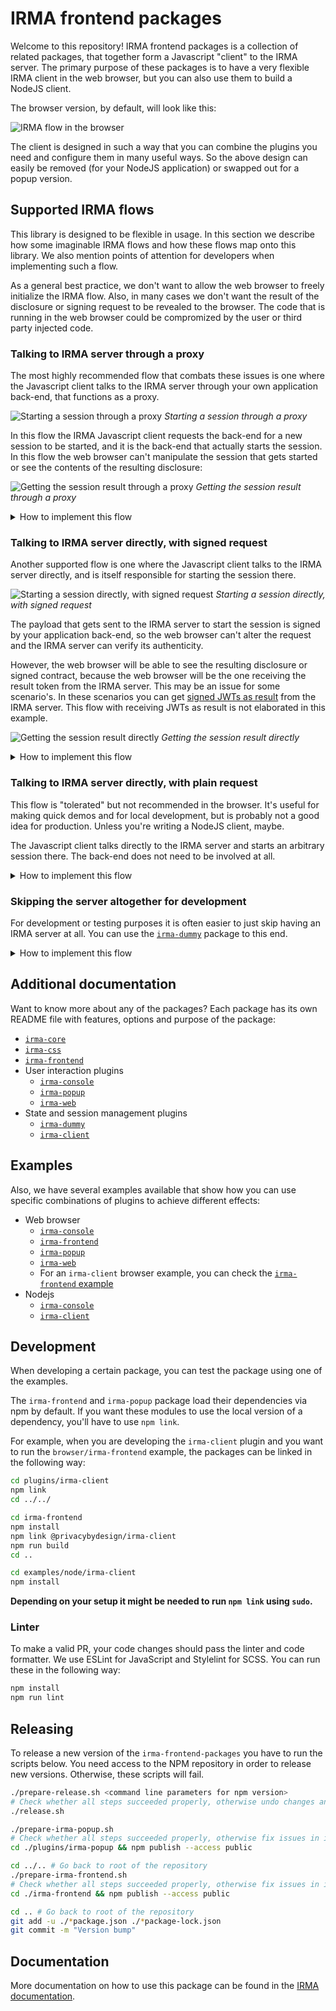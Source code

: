 # IRMA frontend packages

Welcome to this repository! IRMA frontend packages is a collection of related
packages, that together form a Javascript "client" to the IRMA server. The
primary purpose of these packages is to have a very flexible IRMA client in the
web browser, but you can also use them to build a NodeJS client.

The browser version, by default, will look like this:

![IRMA flow in the browser](docs/images/example.gif)

The client is designed in such a way that you can combine the plugins you need
and configure them in many useful ways. So the above design can easily be
removed (for your NodeJS application) or swapped out for a popup version.

## Supported IRMA flows

This library is designed to be flexible in usage. In this section we describe
how some imaginable IRMA flows and how these flows map onto this library. We
also mention points of attention for developers when implementing such a flow.

As a general best practice, we don't want to allow the web browser to freely
initialize the IRMA flow. Also, in many cases we don't want the result of the
disclosure or signing request to be revealed to the browser. The code that is
running in the web browser could be compromized by the user or third party
injected code.

### Talking to IRMA server through a proxy

The most highly recommended flow that combats these issues
is one where the Javascript client talks to the IRMA server through your own
application back-end, that functions as a proxy.

![Starting a session through a proxy](docs/images/flows/flows.001.png)
_Starting a session through a proxy_

In this flow the IRMA Javascript client requests the back-end for a new session
to be started, and it is the back-end that actually starts the session. In this
flow the web browser can't manipulate the session that gets started or see the
contents of the resulting disclosure:

![Getting the session result through a proxy](docs/images/flows/flows.005.png)
_Getting the session result through a proxy_

<details>
  <summary>How to implement this flow</summary>

  #### Client side

  You can use either the wrapper package [`irma-frontend`](irma-frontend) or
  combine your own packages if you have a build system like webpack.

  ##### `irma-frontend`

  ```html
<script type="text/javascript" src="[link to irma-frontend, see its readme]"></script>

<script type="text/javascript">
  const irmaWeb = irma.newWeb({
    debugging: false,            // Enable to get helpful output in the browser console
    element:   '#irma-web-form', // Which DOM element to render to

    // Back-end options
    session: {
      // Point this to your controller:
      url: 'https://my-server.domain/irma-endpoint',

      start: {
        url: o => `${o.url}/start`,
        method: 'GET'
      },
      result: {
        url: (o, {sessionPtr, sessionToken}) => `${o.url}/result`,
        method: 'GET'
      }
    }
  });

  irmaWeb.start()
  .then(result => console.log("Successful disclosure! 🎉", result))
  .catch(error => console.error("Couldn't do what you asked 😢", error));
</script>
  ```

  ##### Combining your own packages

  ```bash
$ npm install --save-dev irma-css irma-core irma-web irma-client
  ```

  ```javascript
require('@privacybydesign/irma-css');

const IrmaCore = require('@privacybydesign/irma-core');
const Web      = require('@privacybydesign/irma-web');
const Client   = require('@privacybydesign/irma-client');

const irma = new IrmaCore({
  debugging: false,            // Enable to get helpful output in the browser console
  element:   '#irma-web-form', // Which DOM element to render to

  // Back-end options
  session: {
    // Point this to your controller:
    url: 'https://my-server.domain/irma-endpoint',

    start: {
      url: o => `${o.url}/start`,
      method: 'GET'
    },
    result: {
      url: (o, {sessionPtr, sessionToken}) => `${o.url}/result`,
      method: 'GET'
    }
  }
});

irma.use(Web);
irma.use(Client);

irma.start()
.then(result => console.log("Successful disclosure! 🎉", result))
.catch(error => console.error("Couldn't do what you asked 😢", error));
  ```

  #### Server side

  Then, on the server side, you have to implement the `start` and `result`
  actions on your `irma-endpoint` controller.

  `start` should make a call to the IRMA server and start the IRMA session
  there. Then, strip the result token from the response JSON and send the rest
  back in the response to the client.

  `results` can fetch the result from the IRMA server using the result token
  that we stripped off the response earlier. Whatever you return to the client
  will be what the Promise on the last few lines resolves to.

  As you saw in the snippets above, you can change the request types and URLs of
  both actions. But you can also change the request body, headers and how to get
  the QR code from the server's response. See the
  [`irma-client`](plugins/irma-client) documentation for details.
</details>

### Talking to IRMA server directly, with signed request

Another supported flow is one where the Javascript client talks to the IRMA
server directly, and is itself responsible for starting the session there.

![Starting a session directly, with signed request](docs/images/flows/flows.002.png)
_Starting a session directly, with signed request_

The payload that gets sent to the IRMA server to start the session is signed by
your application back-end, so the web browser can't alter the request and the
IRMA server can verify its authenticity.

However, the web browser will be able to see the resulting disclosure or signed
contract, because the web browser will be the one receiving the result token
from the IRMA server. This may be an issue for some scenario's.
In these scenarios you can get [signed JWTs as result](https://irma.app/docs/irma-server/#signed-jwt-session-results)
from the IRMA server. This flow with receiving JWTs as result is not
elaborated in this example.

![Getting the session result directly](docs/images/flows/flows.004.png)
_Getting the session result directly_

<details>
  <summary>How to implement this flow</summary>

  #### Client side

  You can use either the wrapper package [`irma-frontend`](irma-frontend) or
  combine your own packages if you have a build system like webpack.

  ##### `irma-frontend`

  ```html
<script type="text/javascript" src="[link to irma-frontend, see its readme]"></script>

<script type="text/javascript">
  const irmaRequest = 'signed request here';

  const irmaWeb = irma.newWeb({
    debugging: false,            // Enable to get helpful output in the browser console
    element:   '#irma-web-form', // Which DOM element to render to

    // Back-end options
    session: {
      // Point this to your IRMA server:
      url: 'https://irma-server.my-server.domain/',

      start: {
        method: 'POST',
        body: irmaRequest,
        headers: { 'Content-Type': 'text/plain' },
      }
    }
  });

  irmaWeb.start()
  .then(result => console.log("Successful disclosure! 🎉", result))
  .catch(error => console.error("Couldn't do what you asked 😢", error));
</script>
  ```

  ##### Combining your own packages

  ```bash
$ npm install --save-dev irma-css irma-core irma-web irma-client
  ```

  ```javascript
require('@privacybydesign/irma-css');

const IrmaCore = require('@privacybydesign/irma-core');
const Web      = require('@privacybydesign/irma-web');
const Client   = require('@privacybydesign/irma-client');

const irmaRequest = document.getElementById('irma-request').value;

const irma = new IrmaCore({
  debugging: false,            // Enable to get helpful output in the browser console
  element:   '#irma-web-form', // Which DOM element to render to

  // Back-end options
  session: {
    // Point this to your IRMA server:
    url: 'https://irma-server.my-server.domain/',

    start: {
      method: 'POST',
      headers: { 'Content-Type': 'application/json' },
      body: irmaRequest
    }
  }
});

irma.use(Web);
irma.use(Client);

irma.start()
.then(result => console.log("Successful disclosure! 🎉", result))
.catch(error => console.error("Couldn't do what you asked 😢", error));
  ```

  #### Server side

  On the server side you have to render the signed request in your view, or
  provide some other method of getting the signed request to the client. This is
  left as an exercise for the reader, because there are too many ways in which
  to do it.

  The Promise in the last few lines of the code above will now resolve to the
  result of the disclosure or signing flow. Please note that it is now also up
  to you to transfer this information to your back-end **and also to check that
  the result has been properly signed by your IRMA server** and the browser has
  not altered the results in any way.
</details>

### Talking to IRMA server directly, with plain request

This flow is "tolerated" but not recommended in the browser. It's useful for
making quick demos and for local development, but is probably not a good idea
for production. Unless you're writing a NodeJS client, maybe.

The Javascript client talks directly to the IRMA server and starts an arbitrary
session there. The back-end does not need to be involved at all.

<details>
  <summary>How to implement this flow</summary>

  You can use either the wrapper package [`irma-frontend`](irma-frontend) or
  combine your own packages if you have a build system like webpack.

  ##### `irma-frontend`

  ```html
<script type="text/javascript" src="[link to irma-frontend, see its readme]"></script>

<script type="text/javascript">
  const irmaWeb = irma.newWeb({
    debugging: false,            // Enable to get helpful output in the browser console
    element:   '#irma-web-form', // Which DOM element to render to

    // Back-end options
    session: {
      // Point this to your IRMA server:
      url: 'https://irma-server.my-server.domain/',

      start: {
        method: 'POST',
        headers: { 'Content-Type': 'application/json' },
        body: JSON.stringify({
          '@context': 'https://irma.app/ld/request/disclosure/v2',
          'disclose': [
            [
              [ 'pbdf.pbdf.email.email' ],
              [ 'pbdf.sidn-pbdf.email.email' ],
            ]
          ]
        })
      }
    }
  });

  irmaWeb.start()
  .then(result => console.log("Successful disclosure! 🎉", result))
  .catch(error => console.error("Couldn't do what you asked 😢", error));
</script>
  ```

  ##### Combining your own packages

  ```bash
$ npm install --save-dev irma-css irma-core irma-web irma-client
  ```

  ```javascript
require('@privacybydesign/irma-css');

const IrmaCore = require('@privacybydesign/irma-core');
const Web      = require('@privacybydesign/irma-web');
const Client   = require('@privacybydesign/irma-client');

const irma = new IrmaCore({
  debugging: false,            // Enable to get helpful output in the browser console
  element:   '#irma-web-form', // Which DOM element to render to

  // Back-end options
  session: {
    // Point this to your IRMA server:
    url: 'https://irma-server.my-server.domain/',

    start: {
      method: 'POST',
      headers: { 'Content-Type': 'application/json' },
      body: JSON.stringify({
        '@context': 'https://irma.app/ld/request/disclosure/v2',
        'disclose': [
          [
            [ 'pbdf.pbdf.email.email' ],
            [ 'pbdf.sidn-pbdf.email.email' ],
          ]
        ]
      })
    }
  }
});

irma.use(Web);
irma.use(Client);

irma.start()
.then(result => console.log("Successful disclosure! 🎉", result))
.catch(error => console.error("Couldn't do what you asked 😢", error));
  ```
</details>

### Skipping the server altogether for development

For development or testing purposes it is often easier to just skip having an
IRMA server at all. You can use the [`irma-dummy`](plugins/irma-dummy) package
to this end.

<details>
  <summary>How to implement this flow</summary>

  ```bash
$ npm install --save-dev irma-css irma-core irma-web irma-dummy
  ```

  ```javascript
require('@privacybydesign/irma-css');

const IrmaCore = require('@privacybydesign/irma-core');
const Web      = require('@privacybydesign/irma-web');
const Dummy    = require('@privacybydesign/irma-dummy');

const irma = new IrmaCore({
  debugging: false,            // Enable to get helpful output in the browser console
  element:   '#irma-web-form', // Which DOM element to render to
  dummy:     'happy path'      // Specify which flow to emulate
});

irma.use(Web);
irma.use(Dummy);

irma.start()
.then(result => console.log("Successful disclosure! 🎉", result))
.catch(error => console.error("Couldn't do what you asked 😢", error));
  ```

  See [`irma-dummy`](plugins/irma-dummy) for more options.
</details>

## Additional documentation

Want to know more about any of the packages? Each package has its own README
file with features, options and purpose of the package:

* [`irma-core`](irma-core)
* [`irma-css`](irma-css)
* [`irma-frontend`](irma-frontend)
* User interaction plugins
  * [`irma-console`](plugins/irma-console)
  * [`irma-popup`](plugins/irma-popup)
  * [`irma-web`](plugins/irma-web)
* State and session management plugins
  * [`irma-dummy`](plugins/irma-dummy)
  * [`irma-client`](plugins/irma-client)

## Examples

Also, we have several examples available that show how you can use specific
combinations of plugins to achieve different effects:

* Web browser
  * [`irma-console`](examples/browser/irma-console)
  * [`irma-frontend`](examples/browser/irma-frontend)
  * [`irma-popup`](examples/browser/irma-popup)
  * [`irma-web`](examples/browser/irma-web)
  * For an `irma-client` browser example, you can check the [`irma-frontend` example](examples/browser/irma-frontend)
* Nodejs
  * [`irma-console`](examples/node/irma-console)
  * [`irma-client`](examples/node/irma-client)

## Development
When developing a certain package, you can test the package using one of the examples.

The `irma-frontend` and `irma-popup` package load their dependencies via npm by default.
If you want these modules to use the local version of a dependency, you'll have to use `npm link`.

For example, when you are developing the `irma-client` plugin and you want to run the
`browser/irma-frontend` example, the packages can be linked in the following way:

```bash
cd plugins/irma-client
npm link
cd ../../

cd irma-frontend
npm install
npm link @privacybydesign/irma-client
npm run build
cd ..

cd examples/node/irma-client
npm install
```

**Depending on your setup it might be needed to run `npm link` using `sudo`.**

### Linter
To make a valid PR, your code changes should pass the linter and code formatter. We use 
ESLint for JavaScript and Stylelint for SCSS. You can run these in the following way:

```bash
npm install
npm run lint
```

## Releasing
To release a new version of the `irma-frontend-packages` you have to run the scripts below.
You need access to the NPM repository in order to release new versions. Otherwise,
these scripts will fail.

```bash
./prepare-release.sh <command line parameters for npm version>
# Check whether all steps succeeded properly, otherwise undo changes and fix issues first.
./release.sh

./prepare-irma-popup.sh
# Check whether all steps succeeded properly, otherwise fix issues in irma-popup first.
cd ./plugins/irma-popup && npm publish --access public

cd ../.. # Go back to root of the repository
./prepare-irma-frontend.sh
# Check whether all steps succeeded properly, otherwise fix issues in irma-frontend first.
cd ./irma-frontend && npm publish --access public

cd .. # Go back to root of the repository
git add -u ./*package.json ./*package-lock.json
git commit -m "Version bump"
```

## Documentation
More documentation on how to use this package can be found in the
[IRMA documentation](https://irma.app/docs/irma-frontend/).
